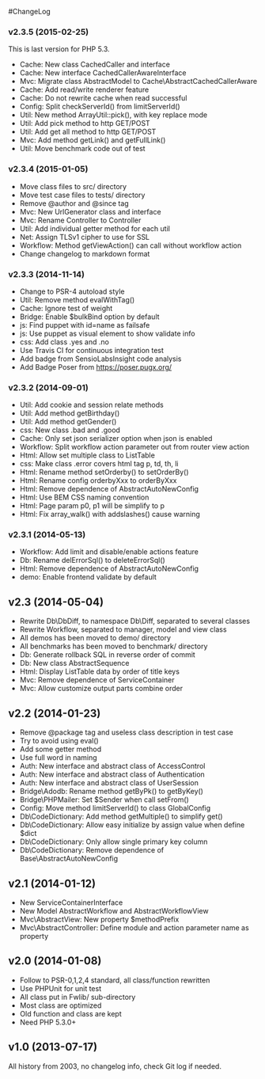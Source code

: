 #ChangeLog



### v2.3.5 (2015-02-25)

This is last version for PHP 5.3.

- Cache: New class CachedCaller and interface
- Cache: New interface CachedCallerAwareInterface
- Mvc: Migrate class AbstractModel to Cache\AbstractCachedCallerAware
- Cache: Add read/write renderer feature
- Cache: Do not rewrite cache when read successful
- Config: Split checkServerId() from limitServerId()
- Util: New method ArrayUtil::pick(), with key replace mode
- Util: Add pick method to http GET/POST
- Util: Add get all method to http GET/POST
- Mvc: Add method getLink() and getFullLink()
- Util: Move benchmark code out of test



### v2.3.4 (2015-01-05)

- Move class files to src/ directory
- Move test case files to tests/ directory
- Remove @author and @since tag
- Mvc: New UrlGenerator class and interface
- Mvc: Rename Controller to Controller
- Util: Add individual getter method for each util
- Net: Assign TLSv1 cipher to use for SSL
- Workflow: Method getViewAction() can call without workflow action
- Change changelog to markdown format



### v2.3.3 (2014-11-14)

- Change to PSR-4 autoload style
- Util: Remove method evalWithTag()
- Cache: Ignore test of weight
- Bridge: Enable $bulkBind option by default
- js: Find puppet with id=name as failsafe
- js: Use puppet as visual element to show validate info
- css: Add class .yes and .no
- Use Travis CI for continuous integration test
- Add badge from SensioLabsInsight code analysis
- Add Badge Poser from https://poser.pugx.org/



### v2.3.2 (2014-09-01)

- Util: Add cookie and session relate methods
- Util: Add method getBirthday()
- Util: Add method getGender()
- css: New class .bad and .good
- Cache: Only set json serializer option when json is enabled
- Workflow: Split workflow action parameter out from router view action
- Html: Allow set multiple class to ListTable
- css: Make class .error covers html tag p, td, th, li
- Html: Rename method setOrderby() to setOrderBy()
- Html: Rename config orderbyXxx to orderByXxx
- Html: Remove dependence of AbstractAutoNewConfig
- Html: Use BEM CSS naming convention
- Html: Page param p0, p1 will be simplify to p
- Html: Fix array_walk() with addslashes() cause warning



### v2.3.1 (2014-05-13)

- Workflow: Add limit and disable/enable actions feature
- Db: Rename delErrorSql() to deleteErrorSql()
- Html: Remove dependence of AbstractAutoNewConfig
- demo: Enable frontend validate by default



## v2.3 (2014-05-04)

- Rewrite Db\DbDiff, to namespace Db\Diff, separated to several classes
- Rewrite Workflow, separated to manager, model and view class
- All demos has been moved to demo/ directory
- All benchmarks has been moved to benchmark/ directory
- Db: Generate rollback SQL in reverse order of commit
- Db: New class AbstractSequence
- Html: Display ListTable data by order of title keys
- Mvc: Remove dependence of ServiceContainer
- Mvc: Allow customize output parts combine order



## v2.2 (2014-01-23)

- Remove @package tag and useless class description in test case
- Try to avoid using eval()
- Add some getter method
- Use full word in naming
- Auth: New interface and abstract class of AccessControl
- Auth: New interface and abstract class of Authentication
- Auth: New interface and abstract class of UserSession
- Bridge\Adodb: Rename method getByPk() to getByKey()
- Bridge\PHPMailer: Set $Sender when call setFrom()
- Config: Move method limitServerId() to class GlobalConfig
- Db\CodeDictionary: Add method getMultiple() to simplify get()
- Db\CodeDictionary: Allow easy initialize by assign value when define $dict
- Db\CodeDictionary: Only allow single primary key column
- Db\CodeDictionary: Remove dependence of Base\AbstractAutoNewConfig



## v2.1 (2014-01-12)

- New ServiceContainerInterface
- New Model AbstractWorkflow and AbstractWorkflowView
- Mvc\AbstractView: New property $methodPrefix
- Mvc\AbstractController: Define module and action parameter name as property



## v2.0 (2014-01-08)

- Follow to PSR-0,1,2,4 standard, all class/function rewritten
- Use PHPUnit for unit test
- All class put in Fwlib/ sub-directory
- Most class are optimized
- Old function and class are kept
- Need PHP 5.3.0+



## v1.0 (2013-07-17)

All history from 2003, no changelog info, check Git log if needed.
